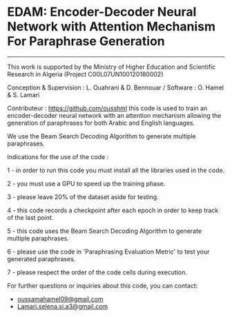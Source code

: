 # EDAM: Encoder-Decoder Neural Network with  Attention Mechanism For Paraphrase Generation
------------------------------------------------------------------------------------------
This work is supported by the Ministry of Higher Education and Scientific Research in Algeria (Project C00L07UN100120180002)

Conception & Supervision : L. Ouahrani & D. Bennouar / 
Software : O. Hamel & S. Lamari

Contributeur : https://github.com/ousshml 
this code is used to train an encoder-decoder neural network with an attention mechanism allowing the generation 
of paraphrases for both Arabic and English languages.

We use the Beam Search Decoding Algorithm to generate multiple paraphrases.

Indications for the use of the code : 
 

1 - in order to run this code you must install all the libraries used in the code.

2 - you must use a GPU to speed up the training phase.

3 - please leave 20% of the dataset aside for testing.

4 - this code records a checkpoint after each epoch in order to keep track of the last point.

5 - this code uses the Beam Search Decoding Algorithm to generate multiple paraphrases.

6 - please use the code in 'Paraphrasing Evaluation Metric' to test your generated paraphrases.

7 - please respect the order of the code cells during execution.

 

For further questions or inquiries about this code, you can contact:
- oussamahamel09@gmail.com
- Lamari.selena.si.a3@gmail.com
